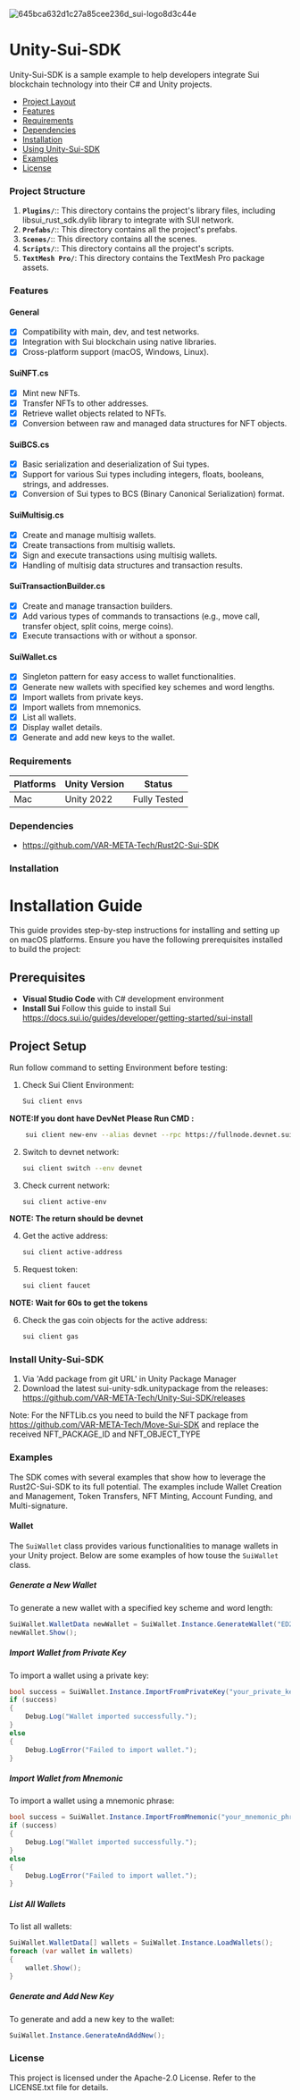 ![645bca632d1c27a85cee236d_sui-logo8d3c44e](https://github.com/user-attachments/assets/5b74fbae-1a87-427d-9c57-8bc164ca09cb)



# Unity-Sui-SDK #

Unity-Sui-SDK is a sample example to help developers integrate Sui blockchain technology into their C# and Unity projects.

- [Project Layout](#project-structure)
- [Features](#features)
- [Requirements](#requirements)
- [Dependencies](#dependencies)
- [Installation](#installation)
- [Using Unity-Sui-SDK](#using-unity-sui-sdk)
- [Examples](#examples)
- [License](#license)

### Project Structure ###  

1. **`Plugins/`**:: This directory contains the project's library files, including libsui_rust_sdk.dylib library to integrate with SUI network.
2. **`Prefabs/`**:: This directory contains all the project's prefabs.
3. **`Scenes/`**:: This directory contains all the scenes.
4. **`Scripts/`**:: This directory contains all the project's scripts.
5. **`TextMesh Pro/`**: This directory contains the TextMesh Pro package assets.

### Features ###

#### General
- [x] Compatibility with main, dev, and test networks.
- [x] Integration with Sui blockchain using native libraries.
- [x] Cross-platform support (macOS, Windows, Linux).

#### SuiNFT.cs
- [x] Mint new NFTs.
- [x] Transfer NFTs to other addresses.
- [x] Retrieve wallet objects related to NFTs.
- [x] Conversion between raw and managed data structures for NFT objects.

#### SuiBCS.cs
- [x] Basic serialization and deserialization of Sui types.
- [x] Support for various Sui types including integers, floats, booleans, strings, and addresses.
- [x] Conversion of Sui types to BCS (Binary Canonical Serialization) format.

#### SuiMultisig.cs
- [x] Create and manage multisig wallets.
- [x] Create transactions from multisig wallets.
- [x] Sign and execute transactions using multisig wallets.
- [x] Handling of multisig data structures and transaction results.

#### SuiTransactionBuilder.cs
- [x] Create and manage transaction builders.
- [x] Add various types of commands to transactions (e.g., move call, transfer object, split coins, merge coins).
- [x] Execute transactions with or without a sponsor.

#### SuiWallet.cs
- [x] Singleton pattern for easy access to wallet functionalities.
- [x] Generate new wallets with specified key schemes and word lengths.
- [x] Import wallets from private keys.
- [x] Import wallets from mnemonics.
- [x] List all wallets.
- [x] Display wallet details.
- [x] Generate and add new keys to the wallet.

### Requirements ###

| Platforms                              | Unity Version | Status       |
| -------------------------------------- | ------------- | ------------ |
| Mac                                    | Unity 2022    | Fully Tested |


### Dependencies
- https://github.com/VAR-META-Tech/Rust2C-Sui-SDK

### Installation ###
# Installation Guide

This guide provides step-by-step instructions for installing and setting up on macOS platforms. Ensure you have the following prerequisites installed to build the project:

## Prerequisites
- **Visual Studio Code** with C# development environment
- **Install Sui** Follow this guide to install Sui https://docs.sui.io/guides/developer/getting-started/sui-install
## Project Setup
Run follow command to setting Environment before testing:
1. Check Sui Client Environment:  
    ```sh 
    Sui client envs
    ```
 **NOTE:If you dont have DevNet Please Run CMD :**
```sh 
    sui client new-env --alias devnet --rpc https://fullnode.devnet.sui.io:443
```
2. Switch to devnet network: 
    ```sh 
    sui client switch --env devnet
    ```
3. Check current network:
    ```sh 
    sui client active-env
    ```
 **NOTE: The return should be devnet**
 
4. Get the active address: 
    ```sh
    sui client active-address
    ```
5. Request token:
    ```sh
    sui client faucet 
    ```
 **NOTE: Wait for 60s to get the tokens**

6. Check the gas coin objects for the active address: 
    ```sh
    sui client gas
    ```

### Install Unity-Sui-SDK

   1. Via 'Add package from git URL' in Unity Package Manager
   2. Download the latest sui-unity-sdk.unitypackage from the releases: https://github.com/VAR-META-Tech/Unity-Sui-SDK/releases

Note: For the NFTLib.cs you need to build the NFT package from https://github.com/VAR-META-Tech/Move-Sui-SDK and replace the received NFT_PACKAGE_ID and NFT_OBJECT_TYPE

### Examples ###

The SDK comes with several examples that show how to leverage the Rust2C-Sui-SDK to its full potential. The examples include Wallet Creation and Management, Token Transfers,  NFT Minting, Account Funding, and Multi-signature.

#### Wallet
The `SuiWallet` class provides various functionalities to manage wallets in your Unity project. Below are some examples of how touse the `SuiWallet` class.

##### Generate a New Wallet
To generate a new wallet with a specified key scheme and word length:
```csharp
SuiWallet.WalletData newWallet = SuiWallet.Instance.GenerateWallet("ED25519", "12");
newWallet.Show();
```
##### Import Wallet from Private Key
To import a wallet using a private key:
```csharp
bool success = SuiWallet.Instance.ImportFromPrivateKey("your_private_key_here");
if (success)
{
    Debug.Log("Wallet imported successfully.");
}
else
{
    Debug.LogError("Failed to import wallet.");
}
```
##### Import Wallet from Mnemonic
To import a wallet using a mnemonic phrase:
```csharp
bool success = SuiWallet.Instance.ImportFromMnemonic("your_mnemonic_phrase_here");
if (success)
{
    Debug.Log("Wallet imported successfully.");
}
else
{
    Debug.LogError("Failed to import wallet.");
}
```
##### List All Wallets
To list all wallets:
```csharp
SuiWallet.WalletData[] wallets = SuiWallet.Instance.LoadWallets();
foreach (var wallet in wallets)
{
    wallet.Show();
}
```
##### Generate and Add New Key
To generate and add a new key to the wallet:
```csharp
SuiWallet.Instance.GenerateAndAddNew();
```

### License ###
This project is licensed under the Apache-2.0 License. Refer to the LICENSE.txt file for details.
